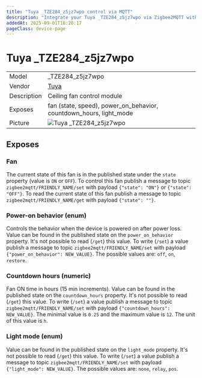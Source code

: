 ```yaml
---
title: "Tuya _TZE284_z5jz7wpo control via MQTT"
description: "Integrate your Tuya _TZE284_z5jz7wpo via Zigbee2MQTT with whatever smart home infrastructure you are using without the vendor's bridge or gateway."
addedAt: 2025-09-01T18:20:17
pageClass: device-page
---
```


<!-- !!!! -->
<!-- ATTENTION: This file is auto-generated through docgen! -->
<!-- You can only edit the "Notes"-Section between the two comment lines "Notes BEGIN" and "Notes END". -->
<!-- Do not use h1 or h2 heading within "## Notes"-Section. -->
<!-- !!!! -->

# Tuya _TZE284_z5jz7wpo

|     |     |
|-----|-----|
| Model | _TZE284_z5jz7wpo  |
| Vendor  | [Tuya](/supported-devices/#v=Tuya)  |
| Description | Ceiling fan control module |
| Exposes | fan (state, speed), power_on_behavior, countdown_hours, light_mode |
| Picture | ![Tuya _TZE284_z5jz7wpo](https://www.zigbee2mqtt.io/images/devices/_TZE284_z5jz7wpo.png) |


<!-- Notes BEGIN: You can edit here. Add "## Notes" headline if not already present. -->


<!-- Notes END: Do not edit below this line -->




## Exposes

### Fan 
The current state of this fan is in the published state under the `state` property (value is `ON` or `OFF`).
To control this fan publish a message to topic `zigbee2mqtt/FRIENDLY_NAME/set` with payload `{"state": "ON"}` or `{"state": "OFF"}`.
To read the current state of this fan publish a message to topic `zigbee2mqtt/FRIENDLY_NAME/get` with payload `{"state": ""}`.

### Power-on behavior (enum)
Controls the behavior when the device is powered on after power loss.
Value can be found in the published state on the `power_on_behavior` property.
It's not possible to read (`/get`) this value.
To write (`/set`) a value publish a message to topic `zigbee2mqtt/FRIENDLY_NAME/set` with payload `{"power_on_behavior": NEW_VALUE}`.
The possible values are: `off`, `on`, `restore`.

### Countdown hours (numeric)
Fan ON time in hours (15 min increments).
Value can be found in the published state on the `countdown_hours` property.
It's not possible to read (`/get`) this value.
To write (`/set`) a value publish a message to topic `zigbee2mqtt/FRIENDLY_NAME/set` with payload `{"countdown_hours": NEW_VALUE}`.
The minimal value is `0.25` and the maximum value is `12`.
The unit of this value is `h`.

### Light mode (enum)
Value can be found in the published state on the `light_mode` property.
It's not possible to read (`/get`) this value.
To write (`/set`) a value publish a message to topic `zigbee2mqtt/FRIENDLY_NAME/set` with payload `{"light_mode": NEW_VALUE}`.
The possible values are: `none`, `relay`, `pos`.

